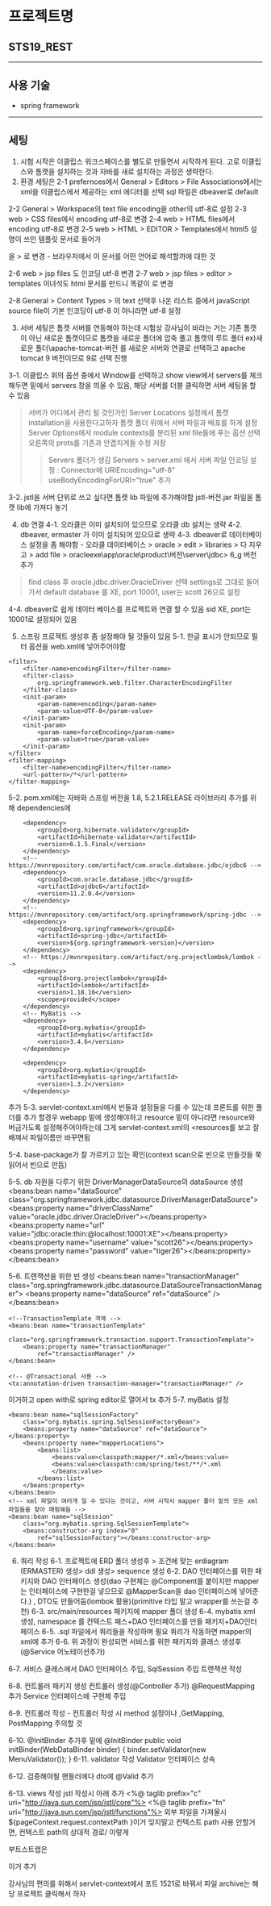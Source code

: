 # 프로젝트명

## STS19_REST

 
---
## 사용 기술
- spring framework


---
## 세팅
1. 시험 시작은 이클립스 워크스페이스를 별도로 만들면서 시작하게 된다.
고로 이클립스와 톰캣을 설치하는 것과 자바를 새로 설치하는 과정은 생략한다.
2. 환경 세팅은 
2-1 prefernces에서 
General > Editors > File Associations에서는 xml을 이클립스에서 제공하는 xml 에디터를 선택
sql 파일은 dbeaver로 default

2-2 General > Workspace의 text file encoding을 other의 utf-8로 설정
2-3 web > CSS files에서 encoding utf-8로 변경
2-4 web > HTML files에서 encoding utf-8로 변경
2-5 web > HTML > EDITOR > Templates에서 html5 설명이 쓰인 템플릿 문서로 들어가
<html> 을 > <html lang="ko"> 로 변경 - 브라우저에서 이 문서를 어떤 언어로 해석할까에 대한 것

2-6 web > jsp files 도 인코딩 utf-8 변경
2-7 web > jsp files > editor > templates 이녀석도 html 문서를 만드니 
똑같이 <html lang="ko"> 로 변경

2-8 General > Content Types > 의 text 선택후 나온 리스트 중에서 javaScript source file이 
기본 인코딩이 utf-8 이 아니라면 utf-8 설정

3. 서버 세팅은 톰캣 서버를 연동해야 하는데 시험상 강사님이 바라는 거는 기존 톰캣이 아닌 새로운 톰캣이므로
톰캣을 새로운 폴더에 압축 풀고 톰캣의 루트 폴더 ex)새로운 폴더\apache-tomcat-버전 를 
새로운 서버와 연결로 선택하고 apache tomcat 9 버전이므로 9로 선택 진행

3-1. 이클립스 위의 옵션 중에서 Window를 선택하고 show view에서 servers를 체크해두면
밑에서 servers 창을 띄울 수 있음, 해당 서버를 더블 클릭하면 서버 세팅을 할 수 있음
> 서버가 어디에서 관리 될 것인가인 Server Locations 설정에서 톰캣 installation을 사용한다고하자
톰캣 폴더 위에서 서버 파일과 배포를 하게 설정
> Server Options에서 module contexts를 분리된 xml file들에 푸는 옵션 선택
> 오른쪽의 prots를 기존과 안겹치게들 수정
> 저장
>> Servers 폴더가 생김 
>> Servers > server.xml 에서 
서버 파일 인코딩 설정 : Connector에 URIEncoding="utf-8" useBodyEncodingForURI="true" 추가

3-2. jstl을 서버 단위로 쓰고 싶다면 톰캣 lib 파일에 추가해야함 jstl-버전.jar 파일을 톰캣 lib에 가져다 놓기

4. db 연결
4-1. 오라클은 이미 설치되어 있으므로 오라클 db 설치는 생략
4-2. dbeaver, ermaster 가 이미 설치되어 있으므로 생략
4-3. dbeaver로 데이터베이스 설정을 좀 해야함 - 오라클
데이터베이스 > oracle > edit > libraries > 다 지우고 > add file > 
oracleexe\app\oracle\product\버전\server\jdbc> 6_g 버전 추가
>find class 후 oracle.jdbc.driver.OracleDriver 선택
settings로 그대로 들어가서 default database 를 XE, port 10001, user는 scott 26으로 설정

4-4. dbeaver로 쉽게 데이터 베이스를 프로젝트와 연결 할 수 있음
sid XE, port는 10001로 설정되어 있음 


5. 스프링 프로젝트 생성후 좀 설정해야 될 것들이 있음 
5-1. 한글 표시가 안되므로 필터 옵션을 web.xml에 넣어주어야함
<!-- 스프링 컨테이너 인코딩 설정 -->
	<filter>
		<filter-name>encodingFilter</filter-name>
		<filter-class>
			org.springframework.web.filter.CharacterEncodingFilter
		</filter-class>
		<init-param>
			<param-name>encoding</param-name>
			<param-value>UTF-8</param-value>
		</init-param>
		<init-param>
			<param-name>forceEncoding</param-name>
			<param-value>true</param-value>
		</init-param>
	</filter>
	<filter-mapping>
		<filter-name>encodingFilter</filter-name>
		<url-pattern>/*</url-pattern>
	</filter-mapping>

5-2. pom.xml에는 자바와 스프링 버전을 1.8, 5.2.1.RELEASE
라이브러리 추가를 위해 
dependencies에 
<!-- https://mvnrepository.com/artifact/org.hibernate.validator/hibernate-validator -->
		<dependency>
			<groupId>org.hibernate.validator</groupId>
			<artifactId>hibernate-validator</artifactId>
			<version>6.1.5.Final</version>
		</dependency>
		<!-- https://mvnrepository.com/artifact/com.oracle.database.jdbc/ojdbc6 -->
		<dependency>
			<groupId>com.oracle.database.jdbc</groupId>
			<artifactId>ojdbc6</artifactId>
			<version>11.2.0.4</version>
		</dependency>
		<!-- https://mvnrepository.com/artifact/org.springframework/spring-jdbc -->
		<dependency>
			<groupId>org.springframework</groupId>
			<artifactId>spring-jdbc</artifactId>
			<version>${org.springframework-version}</version>
		</dependency>
		<!-- https://mvnrepository.com/artifact/org.projectlombok/lombok -->
		<dependency>
			<groupId>org.projectlombok</groupId>
			<artifactId>lombok</artifactId>
			<version>1.18.16</version>
			<scope>provided</scope>
		</dependency>
		<!-- MyBatis -->
		<dependency>
			<groupId>org.mybatis</groupId>
			<artifactId>mybatis</artifactId>
			<version>3.4.6</version>
		</dependency>

		<dependency>
			<groupId>org.mybatis</groupId>
			<artifactId>mybatis-spring</artifactId>
			<version>1.3.2</version>
		</dependency>
추가
5-3. servlet-context.xml에서 빈들과 설정들을 다룰 수 있는데
프론트를 위한 폴더를 추가 할경우 webapp 밑에 생성해야하고 resource 밑이 아니라면
resource와 버금가도록 설정해주어야하는데 그게
servlet-context.xml의 <resources를 보고 잘 배껴서 파일이름만 바꾸면됨

5-4. base-package가 잘 가르키고 있는 확인(context scan으로 빈으로 만들것들 쭉 읽어서 빈으로 만듬)

5-5. db 자원을 다루기 위한 DriverManagerDataSource의 dataSource 생성
	<beans:bean name="dataSource"
		class="org.springframework.jdbc.datasource.DriverManagerDataSource">
		<beans:property name="driverClassName"
			value="oracle.jdbc.driver.OracleDriver"></beans:property>
		<beans:property name="url"
			value="jdbc:oracle:thin:@localhost:10001:XE"></beans:property>
		<beans:property name="username" value="scott26"></beans:property>
		<beans:property name="password" value="tiger26"></beans:property>
	</beans:bean>

5-6. 트랜잭션을 위한 빈 생성
	<!-- PlatformTransactionManger 빈객체 -->
	<beans:bean name="transactionManager"
		class="org.springframework.jdbc.datasource.DataSourceTransactionManager">
		<beans:property name="dataSource" ref="dataSource" />
	</beans:bean>

	<!--TransactionTemplate 객체 -->
	<beans:bean name="transactionTemplate"
		class="org.springframework.transaction.support.TransactionTemplate">
		<beans:property name="transactionManager"
			ref="transactionManager" />
	</beans:bean>

	<!-- @Transactional 사용 -->
	<tx:annotation-driven transaction-manager="transactionManager" />
	
이거하고 open with로 spring editor로 열어서 tx 추가
5-7. myBatis 설정
<!-- MyBatis 설정 -->
	<beans:bean name="sqlSessionFactory"
		class="org.mybatis.spring.SqlSessionFactoryBean">
		<beans:property name="dataSource" ref="dataSource"></beans:property>
		<beans:property name="mapperLocations">
			<beans:list>
				<beans:value>classpath:mapper/*.xml</beans:value>
				<beans:value>classpath:com/spring/test/**/*.xml
				</beans:value>
			</beans:list>
		</beans:property>
	</beans:bean>
	<!-- xml 파일이 여러개 일 수 있다는 것이고, 서버 시작시 mapper 폴더 밑의 모든 xml 파일들을 찾아 매핑해둠 -->
	<beans:bean name="sqlSession"
		class="org.mybatis.spring.SqlSessionTemplate">
		<beans:constructor-arg index="0"
			ref="sqlSessionFactory"></beans:constructor-arg>
	</beans:bean>
	
6. 쿼리 작성
6-1. 프로젝트에 ERD 폴더 생성후 > 조건에 맞는 erdiagram (ERMASTER) 생성>
ddl 생성> sequence 생성 
6-2. DAO 인터페이스를 위한 패키지와 DAO 인터페이스 생성(dao 구현체는 @Component를 붙이지만
mapper는 인터페이스에 구현한걸 넣으므로 @MapperScan을 dao 인터페이스에 넣어준다.)
, DTO도 만들어둠(lombok 활용)(primitive 타입 말고 wrapper를 쓰는걸 추천)
6-3. src/main/resources 패키지에 mapper 폴더 생성
6-4. mybatis xml 생성, namespace 를 컨텍스트 패스+DAO 인터페이스를 만들 패키지+DAO인터페이스
6-5. .sql 파일에서 쿼리들을 작성하며 필요 쿼리가 작동하면 mapper의 xml에 추가
6-6. 위 과정이 완성되면 서비스를 위한 패키지와 클래스 생성후 (@Service 어노테이션추가)

6-7. 서비스 클래스에서 DAO 인터페이스 주입, SqlSession 주입
트랜잭션 작성

6-8. 컨트롤러 패키지 생성 컨트롤러 생성(@Controller 추가)
@RequestMapping 추가
Service 인터페이스에 구현체 주입

6-9. 컨트롤러 작성 - 컨트롤러 작성 시 method 설정이나 ,GetMapping, PostMapping 주의할 것

6-10. @InitBinder 추가후 밑에 
	@InitBinder
	public void initBinder(WebDataBinder binder) {
		binder.setValidator(new MenuValidator());
	}
6-11. validator 작성 Validator 인터페이스 상속

6-12. 검증해야될 핸들러에다 dto에 @Valid 추가

6-13. views 작성
jstl 작성시 아래 추가
<%@ taglib prefix="c" uri="http://java.sun.com/jsp/jstl/core"%>
<%@ taglib prefix="fn" uri="http://java.sun.com/jsp/jstl/functions"%>
외부 파일을 가져올시 ${pageContext.request.contextPath }이거 잊지말고
컨텍스트 path 사용 안할거면, 컨텍스트 path의 상대적 경로/ 이렇게

부트스트랩은
<link rel="stylesheet" href="https://cdn.jsdelivr.net/npm/bootstrap@4.6.0/dist/css/bootstrap.min.css" integrity="sha384-B0vP5xmATw1+K9KRQjQERJvTumQW0nPEzvF6L/Z6nronJ3oUOFUFpCjEUQouq2+l" crossorigin="anonymous">
<script src="https://code.jquery.com/jquery-3.5.1.slim.min.js" integrity="sha384-DfXdz2htPH0lsSSs5nCTpuj/zy4C+OGpamoFVy38MVBnE+IbbVYUew+OrCXaRkfj" crossorigin="anonymous"></script>
<script src="https://cdn.jsdelivr.net/npm/bootstrap@4.6.0/dist/js/bootstrap.bundle.min.js" integrity="sha384-Piv4xVNRyMGpqkS2by6br4gNJ7DXjqk09RmUpJ8jgGtD7zP9yug3goQfGII0yAns" crossorigin="anonymous"></script>
<meta name="viewport" content="width=device-width, initial-scale=1, shrink-to-fit=no">
이거 추가

강사님의 편의를 위해서 servlet-context에서 포트 1521로 바꿔서
파일 archive는 해당 프로젝트 클릭해서 하자 
